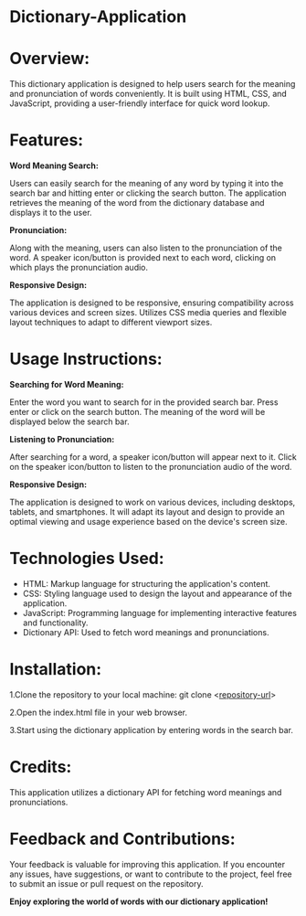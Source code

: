 # Dictionary-Application
 # Overview:
This dictionary application is designed to help users search for the meaning and pronunciation of words conveniently. It is built using HTML, CSS, and JavaScript, providing a user-friendly interface for quick word lookup.

# Features:
 **Word Meaning Search:**

Users can easily search for the meaning of any word by typing it into the search bar and hitting enter or clicking the search button.
The application retrieves the meaning of the word from the dictionary database and displays it to the user.

**Pronunciation:**

Along with the meaning, users can also listen to the pronunciation of the word.
A speaker icon/button is provided next to each word, clicking on which plays the pronunciation audio.

**Responsive Design:**

The application is designed to be responsive, ensuring compatibility across various devices and screen sizes.
Utilizes CSS media queries and flexible layout techniques to adapt to different viewport sizes.
# Usage Instructions:
**Searching for Word Meaning:**

Enter the word you want to search for in the provided search bar.
Press enter or click on the search button.
The meaning of the word will be displayed below the search bar.

**Listening to Pronunciation:**

After searching for a word, a speaker icon/button will appear next to it.
Click on the speaker icon/button to listen to the pronunciation audio of the word.

**Responsive Design:**

The application is designed to work on various devices, including desktops, tablets, and smartphones.
It will adapt its layout and design to provide an optimal viewing and usage experience based on the device's screen size.
# Technologies Used:
* HTML: Markup language for structuring the application's content.
* CSS: Styling language used to design the layout and appearance of the application.
* JavaScript: Programming language for implementing interactive features and functionality.
* Dictionary API: Used to fetch word meanings and pronunciations.
# Installation:
1.Clone the repository to your local machine:
git clone <[repository-url](https://github.com/RakeshD-19/Dictionary-Application.git)>

2.Open the index.html file in your web browser.

3.Start using the dictionary application by entering words in the search bar.

# Credits:
This application utilizes a dictionary API for fetching word meanings and pronunciations.
# Feedback and Contributions:
Your feedback is valuable for improving this application. If you encounter any issues, have suggestions, or want to contribute to the project, feel free to submit an issue or pull request on the repository.

**Enjoy exploring the world of words with our dictionary application!**
